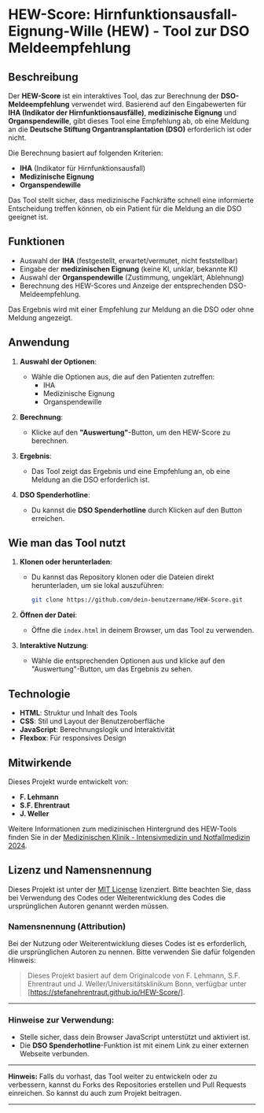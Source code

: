 
# HEW-Score: Hirnfunktionsausfall-Eignung-Wille (HEW) - Tool zur DSO Meldeempfehlung

## Beschreibung

Der **HEW-Score** ist ein interaktives Tool, das zur Berechnung der **DSO-Meldeempfehlung** verwendet wird. Basierend auf den Eingabewerten für **IHA (Indikator der Hirnfunktionsausfälle)**, **medizinische Eignung** und **Organspendewille**, gibt dieses Tool eine Empfehlung ab, ob eine Meldung an die **Deutsche Stiftung Organtransplantation (DSO)** erforderlich ist oder nicht.

Die Berechnung basiert auf folgenden Kriterien:
- **IHA** (Indikator für Hirnfunktionsausfall)
- **Medizinische Eignung**
- **Organspendewille**

Das Tool stellt sicher, dass medizinische Fachkräfte schnell eine informierte Entscheidung treffen können, ob ein Patient für die Meldung an die DSO geeignet ist.

## Funktionen

- Auswahl der **IHA** (festgestellt, erwartet/vermutet, nicht feststellbar)
- Eingabe der **medizinischen Eignung** (keine KI, unklar, bekannte KI)
- Auswahl der **Organspendewille** (Zustimmung, ungeklärt, Ablehnung)
- Berechnung des HEW-Scores und Anzeige der entsprechenden DSO-Meldeempfehlung.

Das Ergebnis wird mit einer Empfehlung zur Meldung an die DSO oder ohne Meldung angezeigt.

## Anwendung

1. **Auswahl der Optionen**: 
   - Wähle die Optionen aus, die auf den Patienten zutreffen:
     - IHA
     - Medizinische Eignung
     - Organspendewille

2. **Berechnung**: 
   - Klicke auf den **"Auswertung"**-Button, um den HEW-Score zu berechnen.
   
3. **Ergebnis**: 
   - Das Tool zeigt das Ergebnis und eine Empfehlung an, ob eine Meldung an die DSO erforderlich ist.

4. **DSO Spenderhotline**: 
   - Du kannst die **DSO Spenderhotline** durch Klicken auf den Button erreichen.

## Wie man das Tool nutzt

1. **Klonen oder herunterladen**:
   - Du kannst das Repository klonen oder die Dateien direkt herunterladen, um sie lokal auszuführen:
     ```bash
     git clone https://github.com/dein-benutzername/HEW-Score.git
     ```
   
2. **Öffnen der Datei**:
   - Öffne die `index.html` in deinem Browser, um das Tool zu verwenden.

3. **Interaktive Nutzung**:
   - Wähle die entsprechenden Optionen aus und klicke auf den "Auswertung"-Button, um das Ergebnis zu sehen.

## Technologie

- **HTML**: Struktur und Inhalt des Tools
- **CSS**: Stil und Layout der Benutzeroberfläche
- **JavaScript**: Berechnungslogik und Interaktivität
- **Flexbox**: Für responsives Design

## Mitwirkende

Dieses Projekt wurde entwickelt von:

- **F. Lehmann**
- **S.F. Ehrentraut**
- **J. Weller**

Weitere Informationen zum medizinischen Hintergrund des HEW-Tools finden Sie in der [Medizinischen Klinik - Intensivmedizin und Notfallmedizin 2024](https://link.springer.com/article/10.1007/s00063-024-xxxxx-x).

## Lizenz und Namensnennung

Dieses Projekt ist unter der [MIT License](LICENSE) lizenziert. Bitte beachten Sie, dass bei Verwendung des Codes oder Weiterentwicklung des Codes die ursprünglichen Autoren genannt werden müssen. 


### Namensnennung (Attribution)

Bei der Nutzung oder Weiterentwicklung dieses Codes ist es erforderlich, die ursprünglichen Autoren zu nennen. Bitte verwenden Sie dafür folgenden Hinweis:

> Dieses Projekt basiert auf dem Originalcode von F. Lehmann, S.F. Ehrentraut und J. Weller/Universitätsklinikum Bonn, verfügbar unter [https://stefanehrentraut.github.io/HEW-Score/].

---

### Hinweise zur Verwendung:

- Stelle sicher, dass dein Browser JavaScript unterstützt und aktiviert ist.
- Die **DSO Spenderhotline**-Funktion ist mit einem Link zu einer externen Webseite verbunden.

---

**Hinweis:** Falls du vorhast, das Tool weiter zu entwickeln oder zu verbessern, kannst du Forks des Repositories erstellen und Pull Requests einreichen. So kannst du auch zum Projekt beitragen.

---
